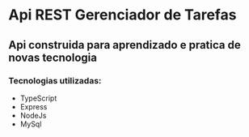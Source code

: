 # Api REST Gerenciador de Tarefas

## Api construida para aprendizado e pratica de novas tecnologia

### Tecnologias utilizadas:

* TypeScript
* Express
* NodeJs
* MySql
